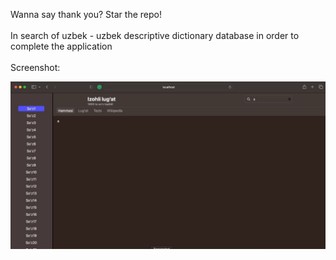 Wanna say thank you? Star the repo!
<br>
<br>
In search of uzbek - uzbek descriptive dictionary database in order to complete the application
<br>
<br>
Screenshot:

![screenshot of the app](./screenshot.jpg)
